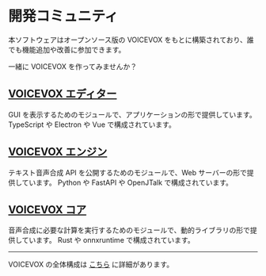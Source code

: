 # 開発コミュニティ

本ソフトウェアはオープンソース版の VOICEVOX をもとに構築されており、誰でも機能追加や改善に参加できます。

一緒に VOICEVOX を作ってみませんか？

## [VOICEVOX エディター](https://github.com/VOICEVOX/voicevox)

GUI を表示するためのモジュールで、アプリケーションの形で提供しています。
TypeScript や Electron や Vue で構成されています。

## [VOICEVOX エンジン](https://github.com/VOICEVOX/voicevox_engine)

テキスト音声合成 API を公開するためのモジュールで、Web サーバーの形で提供しています。
Python や FastAPI や OpenJTalk で構成されています。

## [VOICEVOX コア](https://github.com/VOICEVOX/voicevox_core)

音声合成に必要な計算を実行するためのモジュールで、動的ライブラリの形で提供しています。
Rust や onnxruntime で構成されています。

---

VOICEVOX の全体構成は [こちら](https://github.com/VOICEVOX/voicevox/blob/main/docs/%E5%85%A8%E4%BD%93%E6%A7%8B%E6%88%90.md) に詳細があります。
